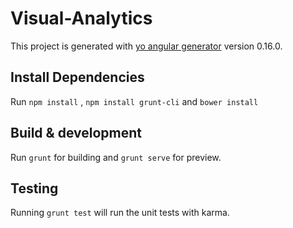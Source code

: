 # Visual-Analytics

This project is generated with [yo angular generator](https://github.com/yeoman/generator-angular)
version 0.16.0.

## Install Dependencies
Run `npm install` , `npm install grunt-cli` and `bower install`

## Build & development

Run `grunt` for building and `grunt serve` for preview.

## Testing

Running `grunt test` will run the unit tests with karma.
